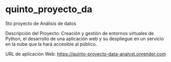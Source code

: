 # quinto_proyecto_da
5to proyecto de Análisis de datos

Descripción del Proyecto:
Creación y gestión de entornos virtuales de Python, el desarrollo de una aplicación web y su despliegue en un servicio en la nube que la hará accesible al público.

URL de aplicación Web:
https://quinto-proyecto-data-analyst.onrender.com
